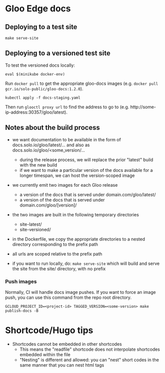 # Gloo Edge docs

## Deploying to a test site

```
make serve-site
```

## Deploying to a versioned test site

To test the versioned docs locally:

```
eval $(minikube docker-env)
```

Run `docker pull` to get the appropriate gloo-docs images (e.g. `docker pull gcr.io/solo-public/gloo-docs:1.2.0`).

```
kubectl apply -f docs-staging.yaml
```

Then run `glooctl proxy url` to find the address to go to (e.g. http://some-ip-address:30357/gloo/latest).

## Notes about the build process

- we want documentation to be available in the form of docs.solo.io/gloo/latest/... and also as docs.solo.io/gloo/<some_version/...

  - during the release process, we will replace the prior "latest" build with the new build
  - if we want to make a particular version of the docs available for a longer timespan, we can host the version-scoped image
- we currently emit two images for each Gloo release
  - a version of the docs that is served under domain.com/gloo/latest/
  - a version of the docs that is served under domain.com/gloo/[version]/
- the two images are built in the following temporary directories
  - site-latest/
  - site-versioned/
- in the Dockerfile, we copy the appropriate directories to a nested directory corresponding to the prefix path
- all urls are scoped relative to the prefix path
- if you want to run locally, do: `make serve-site` which will build and serve the site from the site/ directory, with no prefix

### Push images

Normally, CI will handle docs image pushes. If you want to force an image push, you can use this command from the repo root directory.
```
GCLOUD_PROJECT_ID=<project-id> TAGGED_VERSION=<some-version> make publish-docs -B
```



# Shortcode/Hugo tips
- Shortcodes cannot be embedded in other shortcodes
  - This means the "readfile" shortcode does not interpolate shortcodes embedded within the file
  - "Nesting" is different and allowed: you can "nest" short codes in the same manner that you can nest html tags
